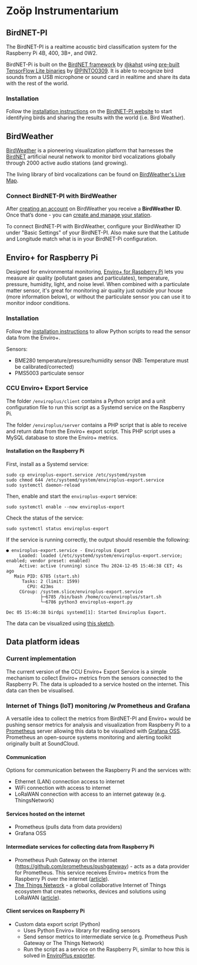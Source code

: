 # Zoöp Instrumentarium

## BirdNET-PI
The BirdNET-PI is a realtime acoustic bird classification system for the Raspberry Pi 4B, 400, 3B+, and 0W2.

BirdNET-Pi is built on the [BirdNET framework](https://github.com/kahst/BirdNET-Analyzer) by [@kahst](https://github.com/kahst) using [pre-built TensorFlow Lite binaries](https://github.com/PINTO0309/TensorflowLite-bin) by [@PINTO0309](https://github.com/PINTO0309). It is able to recognize bird sounds from a USB microphone or sound card in realtime and share its data with the rest of the world.

### Installation

Follow the [installation instructions](https://github.com/mcguirepr89/BirdNET-Pi/wiki/Installation-Guide) on the [BirdNET-PI website](https://www.birdweather.com/birdnetpi) to start identifying birds and sharing the results with the world (i.e. Bird Weather).

## BirdWeather
[BirdWeather](https://www.birdweather.com/) is a pioneering visualization platform that harnesses the [BirdNET](https://birdnet.cornell.edu/) artificial neural network to monitor bird vocalizations globally through 2000 active audio stations (and growing). 

The living library of bird vocalizations can be found on [BirdWeather's Live Map](https://app.birdweather.com).

### Connect BirdNET-PI with BirdWeather
After [creating an account](https://app.birdweather.com/login) on BirdWeather you receive a **BirdWeather ID**.
Once that’s done - you can [create and manage your station](https://app.birdweather.com/account/stations).

To connect BirdNET-PI with BirdWeather, configure your BirdWeather ID under "Basic Settings" of your BirdNET-PI. 
Also make sure that the Latitude and Longitude match what is in your BirdNET-Pi configuration.

## Enviro+ for Raspberry Pi 
Designed for environmental monitoring, [Enviro+ for Raspberry Pi](https://shop.pimoroni.com/products/enviro) lets you measure air quality (pollutant gases and particulates), temperature, pressure, humidity, light, and noise level. When combined with a particulate matter sensor, it's great for monitoring air quality just outside your house (more information below), or without the particulate sensor you can use it to monitor indoor conditions.

### Installation
Follow the [installation instructions](https://learn.pimoroni.com/article/getting-started-with-enviro-plus) to allow Python scripts to read the sensor data from the Enviro+.

Sensors:
*   BME280 temperature/pressure/humidity sensor (NB: Temperature must be calibrated/corrected)
*   PMS5003 particulate sensor

### CCU Enviro+ Export Service
The folder `/enviroplus/client` contains a Python script and a unit configuration file to run this script as a Systemd service on the Raspberry Pi.

The folder `/enviroplus/server` contains a PHP script that is able to receive and return data from the Enviro+ export script. This PHP script uses a MySQL database to store the Enviro+ metrics.

#### Installation on the Raspberry Pi

First, install as a Systemd service:

```
sudo cp enviroplus-export.service /etc/systemd/system
sudo chmod 644 /etc/systemd/system/enviroplus-export.service
sudo systemctl daemon-reload
```

Then, enable and start the `enviroplus-export` service:

```
sudo systemctl enable --now enviroplus-export
```

Check the status of the service:

```
sudo systemctl status enviroplus-export
```

If the service is running correctly, the output should resemble the following:

```
● enviroplus-export.service - Enviroplus Export
     Loaded: loaded (/etc/systemd/system/enviroplus-export.service; enabled; vendor preset: enabled)
     Active: active (running) since Thu 2024-12-05 15:46:38 CET; 4s ago
   Main PID: 6785 (start.sh)
      Tasks: 2 (limit: 1599)
        CPU: 423ms
     CGroup: /system.slice/enviroplus-export.service
             ├─6785 /bin/bash /home/ccu/enviroplus/start.sh
             └─6786 python3 enviroplus-export.py

Dec 05 15:46:38 birdpi systemd[1]: Started Enviroplus Export.
```

The data can be visualized using [this sketch](https://rein.computer/sketches/ccu/environmental-data.html).

## Data platform ideas

### Current implementation
The current version of the CCU Enviro+ Export Service is a simple mechanism to collect Enviro+ metrics from the sensors connected to the Raspberry Pi. The data is uploaded to a service hosted on the internet. This data can then be visualised.

### Internet of Things (IoT) monitoring /w Prometheus and Grafana
A versatile idea to collect the metrics from BirdNET-PI and Enviro+ would be pushing sensor metrics for analysis and visualization from Raspberry Pi to a [Prometheus](https://prometheus.io/) server allowing this data to be visualized with [Grafana OSS](https://grafana.com/oss/grafana/). Prometheus an open-source systems monitoring and alerting toolkit originally built at SoundCloud.  

#### Communication
Options for communication between the Raspberry Pi and the services with:
*   Ethernet (LAN) connection access to internet
*   WiFi connection with access to internet
*   LoRaWAN connection with access to an internet gateway (e.g. ThingsNetwork)

#### Services hosted on the internet
*   Prometheus (pulls data from data providers)
*   Grafana OSS

#### Intermediate services for collecting data from Raspberry Pi
*   Prometheus Push Gateway on the internet (https://github.com/prometheus/pushgateway) - acts as a data provider for Prometheus. This service receives Enviro+ metrics from the Raspberry Pi over the internet ([article](https://www.metricfire.com/blog/prometheus-pushgateways-everything-you-need-to-know/#strongSending-Metricsstrong)).
*   [The Things Network](https://www.thethingsnetwork.org/) - a global collaborative Internet of Things ecosystem that creates networks, devices and solutions using LoRaWAN ([article](https://lupyuen.github.io/articles/prometheus)).

#### Client services on Raspberry Pi
*   Custom data export script (Python)
    *   Uses Python Enviro+ library for reading sensors 
    *   Send sensor metrics to intermediate service (e.g. Prometheus Push Gateway or The Things Network)
    *   Run the script as a service on the Raspberry Pi, similar to how this is solved in [EnviroPlus exporter](https://github.com/tijmenvandenbrink/enviroplus_exporter/blob/master/contrib/enviroplus-exporter.service).





